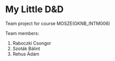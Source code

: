 # My Little D&D
Team project for course MOSZE(GKNB_INTM006)

Team members:
  1. Raboczki Csongor
  2. Szoták Bálint
  3. Rehus Ádám
